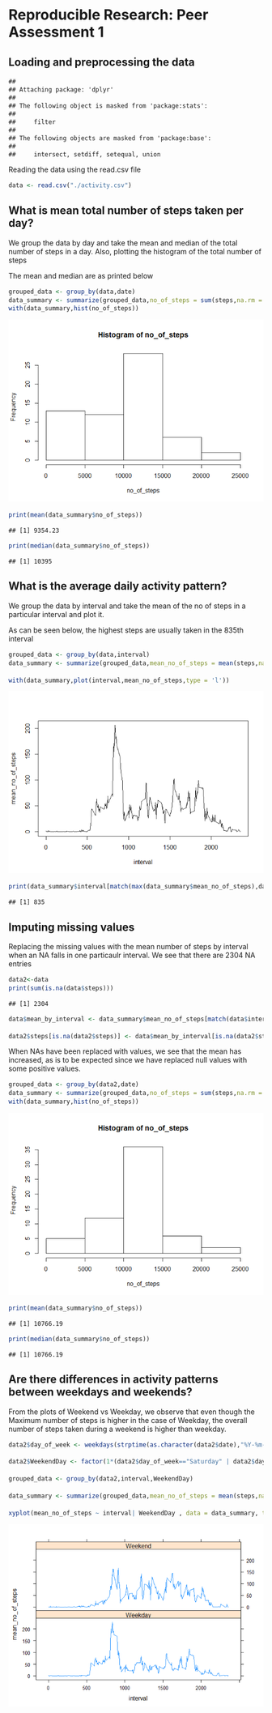 # Reproducible Research: Peer Assessment 1


## Loading and preprocessing the data

```
## 
## Attaching package: 'dplyr'
## 
## The following object is masked from 'package:stats':
## 
##     filter
## 
## The following objects are masked from 'package:base':
## 
##     intersect, setdiff, setequal, union
```

Reading the data using the read.csv file

```r
data <- read.csv("./activity.csv")
```

## What is mean total number of steps taken per day?

We group the data by day and take the mean and median of the total number of steps in a day. Also, plotting the histogram of the total number of steps

The mean and median are as printed below


```r
grouped_data <- group_by(data,date)
data_summary <- summarize(grouped_data,no_of_steps = sum(steps,na.rm = TRUE))
with(data_summary,hist(no_of_steps))
```

![](PA1_template_files/figure-html/unnamed-chunk-3-1.png) 

```r
print(mean(data_summary$no_of_steps))
```

```
## [1] 9354.23
```

```r
print(median(data_summary$no_of_steps))
```

```
## [1] 10395
```




## What is the average daily activity pattern?

We group the data by interval and take the mean of the no of steps in a particular interval and plot it.

As can be seen below, the highest steps are usually taken in the 835th interval


```r
grouped_data <- group_by(data,interval)
data_summary <- summarize(grouped_data,mean_no_of_steps = mean(steps,na.rm = TRUE))

with(data_summary,plot(interval,mean_no_of_steps,type = 'l'))
```

![](PA1_template_files/figure-html/unnamed-chunk-5-1.png) 

```r
print(data_summary$interval[match(max(data_summary$mean_no_of_steps),data_summary$mean_no_of_steps)])
```

```
## [1] 835
```




## Imputing missing values

Replacing the missing values with the mean number of steps by interval when an NA falls in one particaulr interval. We see that there are 2304 NA entries


```r
data2<-data
print(sum(is.na(data$steps)))
```

```
## [1] 2304
```

```r
data$mean_by_interval <- data_summary$mean_no_of_steps[match(data$interval,data_summary$interval)]

data2$steps[is.na(data2$steps)] <- data$mean_by_interval[is.na(data2$steps)]
```



When NAs have been replaced with values, we see that the mean has increased, as is to be expected since we have replaced null values with some positive values.


```r
grouped_data <- group_by(data2,date)
data_summary <- summarize(grouped_data,no_of_steps = sum(steps,na.rm = TRUE))
with(data_summary,hist(no_of_steps))
```

![](PA1_template_files/figure-html/unnamed-chunk-8-1.png) 

```r
print(mean(data_summary$no_of_steps))
```

```
## [1] 10766.19
```

```r
print(median(data_summary$no_of_steps))
```

```
## [1] 10766.19
```


## Are there differences in activity patterns between weekdays and weekends?

From the plots of Weekend vs Weekday, we observe that even though the Maximum number of steps is higher in the case of Weekday, the overall number of steps taken during a weekend is higher than weekday.


```r
data2$day_of_week <- weekdays(strptime(as.character(data2$date),"%Y-%m-%d"))

data2$WeekendDay <- factor(1*(data2$day_of_week=="Saturday" | data2$day_of_week=="Sunday"),labels = c("Weekday","Weekend"))

grouped_data <- group_by(data2,interval,WeekendDay)

data_summary <- summarize(grouped_data,mean_no_of_steps = mean(steps,na.rm = TRUE))

xyplot(mean_no_of_steps ~ interval| WeekendDay , data = data_summary, type = 'l', layout = c(1, 2))
```

![](PA1_template_files/figure-html/unnamed-chunk-10-1.png) 
